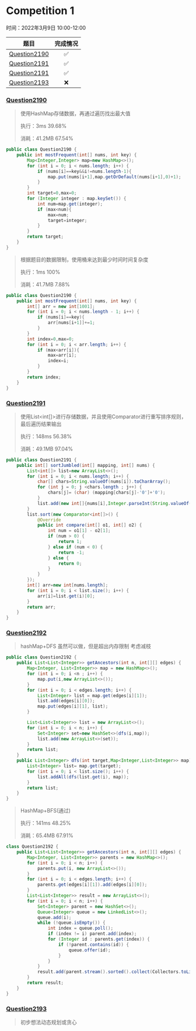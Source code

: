 # Competition 1
时间：2022年3月9日 10:00-12:00

|题目|完成情况|
|:---:|:---:|
|[Question2190](https://leetcode-cn.com/problems/most-frequent-number-following-key-in-an-array/)|✅|
|[Question2191](https://leetcode-cn.com/problems/sort-the-jumbled-numbers/)|✅|
|[Question2191](https://leetcode-cn.com/problems/sort-the-jumbled-numbers/)|✅|
|[Question2193](https://leetcode-cn.com/problems/minimum-number-of-moves-to-make-palindrome/)|❌|

### [Question2190](https://leetcode-cn.com/problems/most-frequent-number-following-key-in-an-array/)
> 使用HashMap存储数据，再通过遍历找出最大值
> 
> 执行：3ms 39.68%
> 
> 消耗：41.2MB 67.54%
```java
public class Question2190 {
    public int mostFrequent(int[] nums, int key) {
        Map<Integer,Integer> map=new HashMap<>();
        for (int i = 0; i < nums.length; i++) {
            if (nums[i]==key&&i!=nums.length-1){
                map.put(nums[i+1],map.getOrDefault(nums[i+1],0)+1);
            }
        }
        int target=0,max=0;
        for (Integer integer : map.keySet()) {
            int num=map.get(integer);
            if (max<num){
                max=num;
                target=integer;
            }
        }
        return target;
    }
}
```
> 根据题目的数据限制，使用桶来达到最少时间时间复杂度
>
> 执行：1ms 100%
>
> 消耗：41.7MB 7.88%
```java
public class Question2190 {
    public int mostFrequent(int[] nums, int key) {
        int[] arr = new int[1001];
        for (int i = 0; i < nums.length - 1; i++) {
            if (nums[i]==key){
                arr[nums[i+1]]+=1;
            }
        }
        int index=0,max=0;
        for (int i = 0; i < arr.length; i++) {
            if (max<arr[i]){
                max=arr[i];
                index=i;
            }
        }
        return index;
    }
}
```

### [Question2191](https://leetcode-cn.com/problems/sort-the-jumbled-numbers/)
> 使用List<int[]>进行存储数据，并且使用Comparator进行重写排序规则，最后遍历结果输出
> 
> 执行：148ms 56.38%
>
> 消耗：49.1MB 97.04%
```java
public class Question2191 {
    public int[] sortJumbled(int[] mapping, int[] nums) {
        List<int[]> list=new ArrayList<>();
        for (int i = 0; i < nums.length; i++) {
            char[] chars=String.valueOf(nums[i]).toCharArray();
            for (int j = 0; j <chars.length ; j++) {
                chars[j]= (char) (mapping[chars[j]-'0']+'0');
            }
            list.add(new int[]{nums[i],Integer.parseInt(String.valueOf(chars))});
        }
        list.sort(new Comparator<int[]>() {
            @Override
            public int compare(int[] o1, int[] o2) {
                int num = o1[1] - o2[1];
                if (num > 0) {
                    return 1;
                } else if (num < 0) {
                    return -1;
                } else {
                    return 0;
                }
            }
        });
        int[] arr=new int[nums.length];
        for (int i = 0; i < list.size(); i++) {
            arr[i]=list.get(i)[0];
        }
        return arr;
    }
}
```

### [Question2192](https://leetcode-cn.com/problems/all-ancestors-of-a-node-in-a-directed-acyclic-graph/)
> hashMap+DFS 虽然可以做，但是超出内存限制 考虑减枝
```java
public class Question2192 {
    public List<List<Integer>> getAncestors(int n, int[][] edges) {
        Map<Integer, List<Integer>> map = new HashMap<>();
        for (int i = 0; i <n ; i++) {
            map.put(i,new ArrayList<>());
        }
        for (int i = 0; i < edges.length; i++) {
            List<Integer> list = map.get(edges[i][1]);
            list.add(edges[i][0]);
            map.put(edges[i][1], list);
        }

        List<List<Integer>> list = new ArrayList<>();
        for (int i = 0; i < n; i++) {
            Set<Integer> set=new HashSet<>(dfs(i,map));
            list.add(new ArrayList<>(set));
        }
        return list;
    }
    public List<Integer> dfs(int target,Map<Integer,List<Integer>> map){
        List<Integer> list= map.get(target);
        for (int i = 0; i < list.size(); i++) {
            list.addAll(dfs(list.get(i), map));
        }
        return list;
    }
}
```
> HashMap+BFS(通过)
> 
> 执行：141ms 48.25%
>
> 消耗：65.4MB 67.91%
```java
class Question2192 {
    public List<List<Integer>> getAncestors(int n, int[][] edges) {
        Map<Integer, List<Integer>> parents = new HashMap<>();
        for (int i = 0; i < n; i++) {
            parents.put(i, new ArrayList<>());
        }
        for (int i = 0; i < edges.length; i++) {
            parents.get(edges[i][1]).add(edges[i][0]);
        }
        List<List<Integer>> result = new ArrayList<>();
        for (int i = 0; i < n; i++) {
            Set<Integer> parent = new HashSet<>();
            Queue<Integer> queue = new LinkedList<>();
            queue.add(i);
            while (!queue.isEmpty()) {
                int index = queue.poll();
                if (index != i) parent.add(index);
                for (Integer id : parents.get(index)) {
                    if (!parent.contains(id)) {
                        queue.offer(id);
                    }
                }
            }
            result.add(parent.stream().sorted().collect(Collectors.toList()));
        }
        return result;
    }
}
```

### [Question2193](https://leetcode-cn.com/problems/minimum-number-of-moves-to-make-palindrome/)
> 初步想法动态规划或贪心